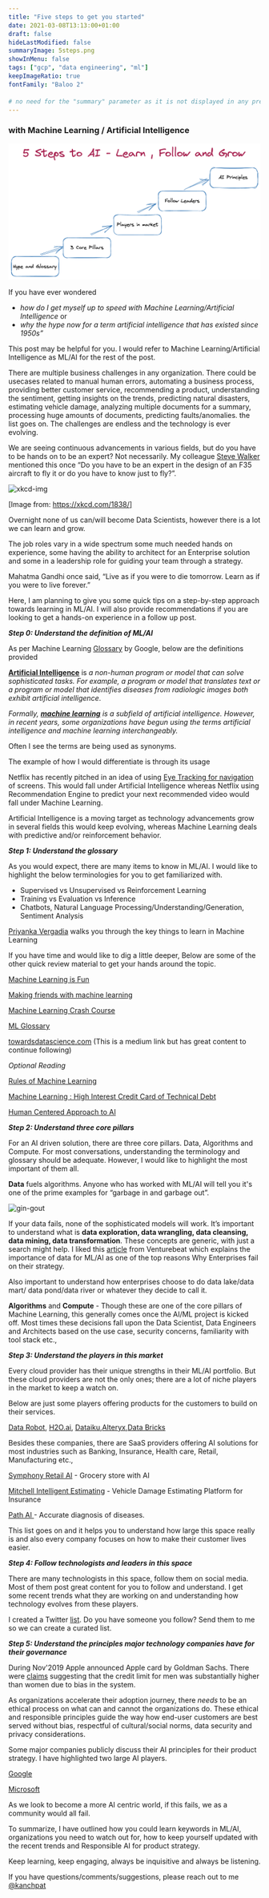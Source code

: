 ```yaml
---
title: "Five steps to get you started"
date: 2021-03-08T13:13:00+01:00
draft: false
hideLastModified: false
summaryImage: 5steps.png
showInMenu: false
tags: ["gcp", "data engineering", "ml"]
keepImageRatio: true
fontFamily: "Baloo 2"

# no need for the "summary" parameter as it is not displayed in any previews
---
```

 

### with Machine Learning / Artificial Intelligence

![5steps](5steps.png "image_tooltip")


If you have ever wondered 


*   _how do I get myself up to speed with Machine Learning/Artificial Intelligence_ 
    or 
*   _why the hype now for a term artificial intelligence that has existed since 1950s”_

 This post may be helpful for you. I would refer to Machine Learning/Artificial Intelligence as ML/AI for the rest of the post.

There are multiple business challenges in any organization. There could be usecases related to manual human errors, automating a business process, providing better customer service, recommending a product, understanding the sentiment, getting insights on the trends, predicting natural disasters, estimating vehicle damage, analyzing multiple documents for a summary, processing huge amounts of documents, predicting faults/anomalies. the list goes on. The challenges are endless and the technology is ever evolving.  

We are seeing continuous advancements in various fields, but do you have to be hands on to be an expert? Not necessarily. My colleague [Steve Walker](https://www.linkedin.com/in/steve-walker-7473368/) mentioned this once “Do you have to be an expert in the design of an F35 aircraft to fly it or do you have to know just to fly?”. 

![xkcd-img](https://imgs.xkcd.com/comics/machine_learning.png "image_tooltip")


[Image from: https://xkcd.com/1838/]

Overnight none of us can/will become Data Scientists, however there is a lot we can learn and grow. 

The job roles vary in a wide spectrum some much needed hands on experience, some having the ability to architect for an Enterprise solution and some in a leadership role for guiding your team through a strategy. 

Mahatma Gandhi once said, “Live as if you were to die tomorrow. Learn as if you were to live forever.”  

Here, I am planning to give you some quick tips on a step-by-step approach towards learning in ML/AI. I will also provide recommendations if you are looking to get a hands-on experience in a follow up post. 

**_Step 0: Understand the definition of ML/AI_**

As per Machine Learning [Glossary](https://developers.google.com/machine-learning/glossary) by Google, below are the definitions provided

**[Artificial Intelligence](https://developers.google.com/machine-learning/glossary#artificial-intelligence)** is _a non-human program or model that can solve sophisticated tasks. For example, a program or model that translates text or a program or model that identifies diseases from radiologic images both exhibit artificial intelligence_. 

_Formally, **[machine learning](https://developers.google.com/machine-learning/glossary#machine_learning)** is a subfield of artificial intelligence. However, in recent years, some organizations have begun using the terms artificial intelligence and machine learning interchangeably._

Often I see the terms are being used as synonyms. 

The example of how I would differentiate is through its usage 

Netflix has recently pitched in an idea of using [Eye Tracking for navigation](https://www.engadget.com/2018-11-07-netflix-eye-nav-iphone-hack-day.html) of screens. This would fall under Artificial Intelligence whereas Netflix using Recommendation Engine to predict your next recommended video would fall under Machine Learning.

Artificial Intelligence is a moving target as technology advancements grow in several fields this would keep evolving, whereas Machine Learning deals with predictive and/or reinforcement behavior.

**_Step 1: Understand the glossary_**

As you would expect, there are many items to know in ML/AI. I would like to highlight the below terminologies for you to get familiarized with.

- Supervised vs Unsupervised vs Reinforcement Learning
- Training vs Evaluation vs Inference
- Chatbots, Natural Language Processing/Understanding/Generation, Sentiment Analysis 

[Priyanka Vergadia](https://twitter.com/pvergadia/status/1356663694780887042?lang=en) walks you through the key things to learn in Machine Learning

If you have time and would like to dig a little deeper, Below are some of the other quick review material to get your hands around the topic. 

[Machine Learning is Fun](https://medium.com/@ageitgey/machine-learning-is-fun-80ea3ec3c471#.cydc21t6q)

[Making friends with machine learning](https://www.youtube.com/playlist?list=PLRKtJ4IpxJpDxl0NTvNYQWKCYzHNuy2xG) 

[Machine Learning Crash Course](https://developers.google.com/machine-learning/crash-course/ml-intro)

[ML Glossary](https://developers.google.com/machine-learning/glossary)

[towardsdatascience.com](https://towardsdatascience.com/) (This is a medium link but has great content to continue following)

*Optional Reading*

[Rules of Machine Learning](https://developers.google.com/machine-learning/guides/rules-of-ml)

[Machine Learning : High Interest Credit Card of Technical Debt](https://research.google/pubs/pub43146/)

[Human Centered Approach to AI](https://pair.withgoogle.com/guidebook/)

**_Step 2: Understand three core pillars_**

For an AI driven solution, there are three core pillars. Data, Algorithms and Compute. For most conversations, understanding the terminology and glossary should be adequate. However, I would like to highlight the most important of them all. 

**Data** fuels algorithms.  Anyone who has worked with ML/AI will tell you it's one of the prime examples for “garbage in and garbage out”. 

![gin-gout](/images/garbageingarbageout.png "image_tooltip")


If your data fails, none of the sophisticated  models will work. It’s important to understand what is **data exploration, data wrangling, data cleansing, data mining, data transformation**. These concepts are generic, with just a search might help. I liked this [article](https://venturebeat.com/2021/02/25/why-machine-learning-strategies-fail/) from Venturebeat which explains the importance of data for ML/AI as one of the top reasons Why Enterprises fail on their strategy.

Also important to understand how enterprises choose to do data lake/data mart/ data pond/data river or whatever they decide to call it.

**Algorithms** and **Compute** - Though these are one of the core pillars of Machine Learning, this generally comes once the AI/ML project is kicked off. Most times these decisions fall upon the Data Scientist, Data Engineers and Architects based on the use case, security concerns, familiarity with tool stack etc.,

**_Step 3: Understand the players in this market_**

Every cloud provider has their unique strengths in their ML/AI portfolio. But these cloud providers are not the only ones; there are a lot of niche players in the market to keep a watch on. 

Below are just some players offering products for the customers to build on their services. 

[Data Robot](https://www.datarobot.com/), [H2O.ai](https://www.h2o.ai/), [Dataiku](https://www.dataiku.com/),[Alteryx](https://www.alteryx.com/),[Data Bricks](https://databricks.com/)

Besides these companies, there are SaaS providers offering AI solutions for most industries such as Banking, Insurance, Health care, Retail, Manufacturing etc.,

[Symphony Retail AI](https://www.symphonyretailai.com/) - Grocery store with AI

[Mitchell Intelligent Estimating](https://www.mitchell.com/mitchell-intelligent-estimating/) - Vehicle Damage Estimating Platform for Insurance 

[Path AI ](https://www.pathai.com/)- Accurate diagnosis of diseases.

This list goes on and it helps you to understand how large this space really is and also every company focuses on how to make their customer lives easier.

**_Step 4: Follow technologists and leaders in this space_**



There are many technologists in this space, follow them on social media. Most of them post great content for you to follow and understand. I get some recent trends what they are working on and understanding how technology evolves from these players. 

I created a Twitter [list](https://twitter.com/i/lists/1403493802678030342).  Do you have someone you follow? Send them to me so we can create a curated list.

**_Step 5: Understand the principles major technology companies have for their governance_**

During Nov'2019 Apple announced Apple card by Goldman Sachs. There were [claims](https://www.zdnet.com/article/apple-card-issuer-investigated-over-gender-bias-in-credit-algorithm/) suggesting that the credit limit for men was substantially higher than women due to bias in the system. 

As organizations accelerate their adoption journey, there *needs* to be an ethical process on what can and cannot the organizations do. These ethical and responsible principles guide the way how end-user customers are best served without bias, respectful of cultural/social norms, data security and privacy considerations.

Some major companies publicly discuss their AI principles for their product strategy. I have highlighted two large AI players.  

[Google](https://www.blog.google/technology/ai/ai-principles/)

[Microsoft](https://www.microsoft.com/en-us/ai/our-approach?activetab=pivot1%3aprimaryr5)

 As we look to become a more AI centric world, if this fails, we as a community would all fail.


To summarize, I have outlined how you could learn keywords in ML/AI, organizations you need to watch out for, how to keep yourself updated with the recent trends and Responsible AI for product strategy.

Keep learning, keep engaging, always be inquisitive and always be listening.

If you have questions/comments/suggestions, please reach out to me [@kanchpat](twitter.com/kanchpat)